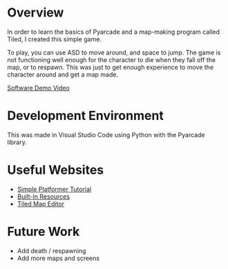 # Overview

In order to learn the basics of Pyarcade and a map-making program called Tiled, I created this simple game. 

To play, you can use ASD to move around, and space to jump. The game is not functioning well enough for the character to die when they fall off the map, or to respawn.
This was just to get enough experience to move the character around and get a map made. 

[Software Demo Video](http://youtube.link.goes.here)

# Development Environment

This was made in Visual Studio Code using Python with the Pyarcade library. 

# Useful Websites

* [Simple Platformer Tutorial](https://api.arcade.academy/en/latest/examples/platform_tutorial/index.html)
* [Built-In Resources](https://api.arcade.academy/en/latest/resources.html)
* [Tiled Map Editor](https://www.mapeditor.org/)

# Future Work

* Add death / respawning
* Add more maps and screens
